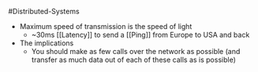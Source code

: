 #Distributed-Systems 

- Maximum speed of transmission is the speed of light
	- ~30ms [[Latency]] to send a [[Ping]] from Europe to USA and back
- The implications
	- You should make as few calls over the network as possible (and transfer as much data out of each of these calls as is possible)